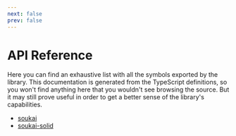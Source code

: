 ```yaml
---
next: false
prev: false
---
```


# API Reference

Here you can find an exhaustive list with all the symbols exported by the library. This documentation is generated from the TypeScript definitions, so you won't find anything here that you wouldn't see browsing the source. But it may still prove useful in order to get a better sense of the library's capabilities.

- [soukai](./soukai/index.md)
- [soukai-solid](./soukai-solid/index.md)
